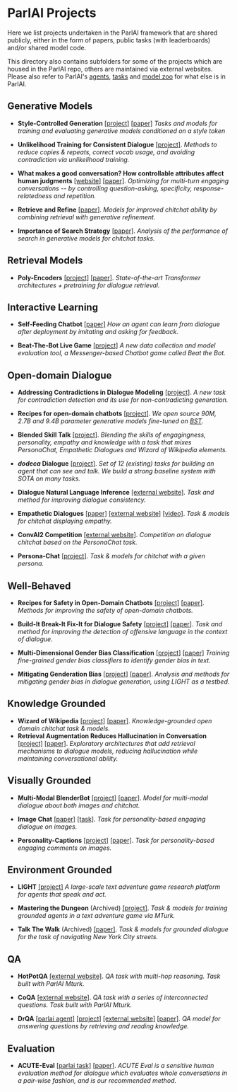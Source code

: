 # ParlAI Projects

Here we list projects undertaken in the ParlAI framework that are shared publicly, either in the form of papers, public tasks (with leaderboards) and/or shared model code.

This directory also contains subfolders for some of the projects which are housed in the ParlAI repo, others are maintained via external websites. Please also refer to ParlAI's [agents](https://github.com/facebookresearch/ParlAI/tree/master/parlai/agents), [tasks](https://github.com/facebookresearch/ParlAI/tree/master/parlai/tasks) and [model zoo](https://github.com/facebookresearch/ParlAI/tree/master/parlai/zoo) for what else is in ParlAI.

## Generative Models

- **Style-Controlled Generation** [[project]](https://github.com/facebookresearch/ParlAI/tree/master/projects/style_gen) [[paper]](https://arxiv.org/abs/2009.10855) _Tasks and models for training and evaluating generative models conditioned on a style token_

- **Unlikelihood Training for Consistent Dialogue** [[project]](https://parl.ai/projects/dialogue_unlikelihood/).
  _Methods to reduce copies & repeats, correct vocab usage, and avoiding contradiction via unlikelihood training._

- **What makes a good conversation? How controllable attributes affect human judgments** [[website]](https://github.com/facebookresearch/ParlAI/tree/master/projects/controllable_dialogue) [[paper]](https://arxiv.org/abs/1902.08654).
  _Optimizing for multi-turn engaging conversations -- by controlling question-asking, specificity, response-relatedness and repetition._

- **Retrieve and Refine** [[paper]](https://arxiv.org/abs/1808.04776).
  _Models for improved chitchat ability by combining retrieval with generative refinement._

- **Importance of Search Strategy** [[paper]](https://arxiv.org/abs/1811.00907).
  _Analysis of the performance of search in generative models for chitchat tasks._


## Retrieval Models
- **Poly-Encoders** [[project]](https://parl.ai/projects/polyencoder/) [[paper]](https://arxiv.org/abs/1905.01969).
  _State-of-the-art Transformer architectures + pretraining for dialogue retrieval._


## Interactive Learning

- **Self-Feeding Chatbot** [[paper]](https://arxiv.org/abs/1901.05415)
  _How an agent can learn from dialogue after deployment by imitating and asking for feedback._

- **Beat-The-Bot Live Game** [[project]](https://parl.ai/projects/beat_the_bot/)
  _A new data collection and model evaluation tool, a Messenger-based Chatbot game called Beat the Bot._


## Open-domain Dialogue

- **Addressing Contradictions in Dialogue Modeling** [[project]](https://parl.ai/projects/contradiction).
  _A new task for contradiction detection and its use for non-contradicting generation._

- **Recipes for open-domain chatbots** [[project]](https://parl.ai/projects/recipes).
  _We open source 90M, 2.7B and 9.4B parameter generative models fine-tuned on [BST](https://parl.ai/projects/bst/)._

- **Blended Skill Talk** [[project]](https://parl.ai/projects/bst/).
  _Blending the skills of engagingness, personality, empathy and knowledge with a task that mixes PersonaChat, Empathetic Dialogues and Wizard of Wikipedia elements._

- **_dodeca_ Dialogue** [[project]](https://parl.ai/projects/dodecadialogue/).
  _Set of 12 (existing) tasks for building an agent that can see and talk. We build a strong baseline system with SOTA on many tasks._

- **Dialogue Natural Language Inference** [[external website]](https://wellecks.github.io/dialogue_nli/).
  _Task and method for improving dialogue consistency._

- **Empathetic Dialogues** [[paper]](https://arxiv.org/abs/1811.00207) [[external website]](https://github.com/facebookresearch/EmpatheticDialogues) [[video]](https://ai.facebook.com/blog/making-conversation-models-more-empathetic/).
_Task & models for chitchat displaying empathy._

- **ConvAI2 Competition** [[external website]](http://convai.io/).
_Competition on dialogue chitchat based on the PersonaChat task._

- **Persona-Chat** [[project]](https://github.com/facebookresearch/ParlAI/tree/master/projects/personachat).
_Task & models for chitchat with a given persona._


## Well-Behaved

- **Recipes for Safety in Open-Domain Chatbots** [[project]](https://parl.ai/projects/safety_recipes/) [[paper]](https://arxiv.org/abs/2010.07079).
  _Methods for improving the safety of open-domain chatbots._

- **Build-It Break-It Fix-It for Dialogue Safety** [[project]](https://parl.ai/projects/dialogue_safety/) [[paper]](https://arxiv.org/abs/1908.06083).
  _Task and method for improving the detection of offensive language in the context of dialogue._

- **Multi-Dimensional Gender Bias Classification** [[project]](https://parl.ai/projects/md_gender/) [[paper]](https://arxiv.org/abs/2005.00614)
  _Training fine-grained gender bias classifiers to identify gender bias in text._

- **Mitigating Genderation Bias** [[project]](https://parl.ai/projects/genderation_bias/) [[paper]](https://arxiv.org/abs/1911.03842).
  _Analysis and methods for mitigating gender bias in dialogue generation, using LIGHT as a testbed._


## Knowledge Grounded

- **Wizard of Wikipedia** [[project]](http://parl.ai/projects/wizard_of_wikipedia/) [[paper]](https://openreview.net/forum?id=r1l73iRqKm).
  _Knowledge-grounded open domain chitchat task & models._
- **Retrieval Augmentation Reduces Hallucination in Conversation** [[project]](http://parl.ai/projects/hallucination/) [[paper]](https://arxiv.org/abs/2104.07567). _Exploratory architectures that add retrieval mechanisms to dialogue models, reducing hallucination while maintaining conversational ability._

## Visually Grounded

- **Multi-Modal BlenderBot** [[project]](https://github.com/facebookresearch/ParlAI/tree/master/projects/multimodal_blenderbot/) [[paper]](https://arxiv.org/abs/2010.01082). _Model for multi-modal dialogue about both images and chitchat._

- **Image Chat** [[paper]](https://klshuster.github.io/image_chat/) [[task]](https://github.com/facebookresearch/ParlAI/tree/master/parlai/tasks/image_chat).
  _Task for personality-based engaging dialogue on images._

- **Personality-Captions** [[project]](http://parl.ai/projects/personality_captions/) [[paper]](https://arxiv.org/abs/1810.10665).
  _Task for personality-based engaging comments on images._


## Environment Grounded

- **LIGHT** [[project]](http://parl.ai/projects/light/)
_A large-scale text adventure game research platform for agents that speak and act._

- **Mastering the Dungeon** (Archived) [[project]](https://github.com/facebookresearch/ParlAI/tree/master/projects/mastering_the_dungeon).
_Task & models for training grounded agents in a text adventure game via MTurk._

- **Talk The Walk** (Archived) [[paper]](https://arxiv.org/abs/1807.03367).
_Task & models for grounded dialogue for the task of navigating New York City streets._

## QA

- **HotPotQA** [[external website]](https://hotpotqa.github.io/).
_QA task with multi-hop reasoning. Task built with ParlAI Mturk._

- **CoQA** [[external website]](https://stanfordnlp.github.io/coqa/).
_QA task with a series of interconnected questions. Task built with ParlAI Mturk._

- **DrQA** [[parlai agent]](https://github.com/facebookresearch/ParlAI/tree/master/parlai/agents/drqa) [[project]](https://github.com/facebookresearch/ParlAI/tree/master/projects/drqa) [[external website]](https://github.com/facebookresearch/DrQA) [[paper]](https://arxiv.org/abs/1704.00051).
_QA model for answering questions by retrieving and reading knowledge._

## Evaluation

- **ACUTE-Eval** [[parlai task]](https://github.com/facebookresearch/ParlAI/tree/master/parlai/crowdsourcing/tasks/acute_eval) [[paper]](https://arxiv.org/abs/1909.03087).
_ACUTE Eval is a sensitive human evaluation method for dialogue which evaluates whole conversations in a pair-wise fashion, and is our recommended method._
